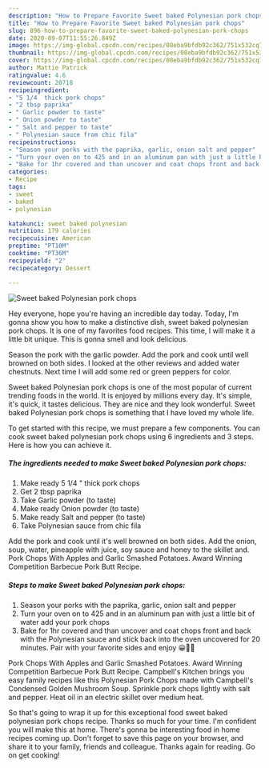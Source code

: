 ```yaml
---
description: "How to Prepare Favorite Sweet baked Polynesian pork chops"
title: "How to Prepare Favorite Sweet baked Polynesian pork chops"
slug: 896-how-to-prepare-favorite-sweet-baked-polynesian-pork-chops
date: 2020-09-07T11:55:26.849Z
image: https://img-global.cpcdn.com/recipes/08eba9bfdb92c362/751x532cq70/sweet-baked-polynesian-pork-chops-recipe-main-photo.jpg
thumbnail: https://img-global.cpcdn.com/recipes/08eba9bfdb92c362/751x532cq70/sweet-baked-polynesian-pork-chops-recipe-main-photo.jpg
cover: https://img-global.cpcdn.com/recipes/08eba9bfdb92c362/751x532cq70/sweet-baked-polynesian-pork-chops-recipe-main-photo.jpg
author: Mattie Patrick
ratingvalue: 4.6
reviewcount: 20718
recipeingredient:
- "5 1/4  thick pork chops"
- "2 tbsp paprika"
- " Garlic powder to taste"
- " Onion powder to taste"
- " Salt and pepper to taste"
- " Polynesian sauce from chic fila"
recipeinstructions:
- "Season your porks with the paprika, garlic, onion salt and pepper"
- "Turn your oven on to 425 and in an aluminum pan with just a little bit of water add your pork chops"
- "Bake for 1hr covered and than uncover and coat chops front and back with the Polynesian sauce and stick back into the oven uncovered for 20 minutes. Pair with your favorite sides and enjoy 😀👌🏾"
categories:
- Recipe
tags:
- sweet
- baked
- polynesian

katakunci: sweet baked polynesian 
nutrition: 179 calories
recipecuisine: American
preptime: "PT10M"
cooktime: "PT36M"
recipeyield: "2"
recipecategory: Dessert

---
```



![Sweet baked Polynesian pork chops](https://img-global.cpcdn.com/recipes/08eba9bfdb92c362/751x532cq70/sweet-baked-polynesian-pork-chops-recipe-main-photo.jpg)

Hey everyone, hope you're having an incredible day today. Today, I'm gonna show you how to make a distinctive dish, sweet baked polynesian pork chops. It is one of my favorites food recipes. This time, I will make it a little bit unique. This is gonna smell and look delicious.

Season the pork with the garlic powder. Add the pork and cook until well browned on both sides. I looked at the other reviews and added water chestnuts. Next time I will add some red or green peppers for color.

Sweet baked Polynesian pork chops is one of the most popular of current trending foods in the world. It is enjoyed by millions every day. It's simple, it's quick, it tastes delicious. They are nice and they look wonderful. Sweet baked Polynesian pork chops is something that I have loved my whole life.


To get started with this recipe, we must prepare a few components. You can cook sweet baked polynesian pork chops using 6 ingredients and 3 steps. Here is how you can achieve it.

<!--inarticleads1-->

##### The ingredients needed to make Sweet baked Polynesian pork chops:

1. Make ready 5 1/4 &#34; thick pork chops
1. Get 2 tbsp paprika
1. Take  Garlic powder (to taste)
1. Make ready  Onion powder (to taste)
1. Make ready  Salt and pepper (to taste)
1. Take  Polynesian sauce from chic fila


Add the pork and cook until it&#39;s well browned on both sides. Add the onion, soup, water, pineapple with juice, soy sauce and honey to the skillet and. Pork Chops With Apples and Garlic Smashed Potatoes. Award Winning Competition Barbecue Pork Butt Recipe. 

<!--inarticleads2-->

##### Steps to make Sweet baked Polynesian pork chops:

1. Season your porks with the paprika, garlic, onion salt and pepper
1. Turn your oven on to 425 and in an aluminum pan with just a little bit of water add your pork chops
1. Bake for 1hr covered and than uncover and coat chops front and back with the Polynesian sauce and stick back into the oven uncovered for 20 minutes. Pair with your favorite sides and enjoy 😀👌🏾


Pork Chops With Apples and Garlic Smashed Potatoes. Award Winning Competition Barbecue Pork Butt Recipe. Campbell&#39;s Kitchen brings you easy family recipes like this Polynesian Pork Chops made with Campbell&#39;s Condensed Golden Mushroom Soup. Sprinkle pork chops lightly with salt and pepper. Heat oil in an electric skillet over medium heat. 

So that's going to wrap it up for this exceptional food sweet baked polynesian pork chops recipe. Thanks so much for your time. I'm confident you will make this at home. There's gonna be interesting food in home recipes coming up. Don't forget to save this page on your browser, and share it to your family, friends and colleague. Thanks again for reading. Go on get cooking!
